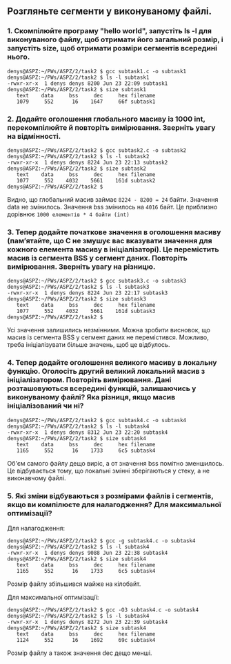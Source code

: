 ## Розгляньте сегменти у виконуваному файлі.
### 1. Скомпілюйте програму &quot;hello world&quot;, запустіть ls -l для виконуваного файлу, щоб отримати його загальний розмір, і запустіть size, щоб отримати розміри сегментів всередині нього.
```
denys@ASPZ:~/PWs/ASPZ/2/task2 $ gcc subtask1.c -o subtask1
denys@ASPZ:~/PWs/ASPZ/2/task2 $ ls -l subtask1
-rwxr-xr-x  1 denys denys 8200 Jun 23 22:09 subtask1
denys@ASPZ:~/PWs/ASPZ/2/task2 $ size subtask1
   text    data     bss     dec     hex filename
   1079     552      16    1647     66f subtask1
```
### 2. Додайте оголошення глобального масиву із 1000 int, перекомпілюйте й повторіть вимірювання. Зверніть увагу на відмінності.
```
denys@ASPZ:~/PWs/ASPZ/2/task2 $ gcc subtask2.c -o subtask2
denys@ASPZ:~/PWs/ASPZ/2/task2 $ ls -l subtask2
-rwxr-xr-x  1 denys denys 8224 Jun 23 22:13 subtask2
denys@ASPZ:~/PWs/ASPZ/2/task2 $ size subtask2
   text    data     bss     dec     hex filename
   1077     552    4032    5661    161d subtask2
denys@ASPZ:~/PWs/ASPZ/2/task2 $ 
```
Видно, що глобальний масив займає `8224 - 8200 = 24` байти. Значення data не змінилось. Значення bss змінилось на `4016` байт. Це приблизно дорівнює `1000 елементів * 4 байти (int)`
### 3. Тепер додайте початкове значення в оголошення масиву (пам’ятайте, що C не змушує вас вказувати значення для кожного елемента масиву в ініціалізаторі). Це перемістить масив із сегмента BSS у сегмент даних. Повторіть вимірювання. Зверніть увагу на різницю.
```
denys@ASPZ:~/PWs/ASPZ/2/task2 $ gcc subtask3.c -o subtask3
denys@ASPZ:~/PWs/ASPZ/2/task2 $ ls -l subtask3
-rwxr-xr-x  1 denys denys 8224 Jun 23 22:17 subtask3
denys@ASPZ:~/PWs/ASPZ/2/task2 $ size subtask3
   text    data     bss     dec     hex filename
   1077     552    4032    5661    161d subtask3
denys@ASPZ:~/PWs/ASPZ/2/task2 $ 
```
Усі значення залишились незмінними. Можна зробити висновок, що масив із сегмента BSS у сегмент даних не перемістився. Можливо, треба ініціалізувати більше значень, щоб це відбулось.
### 4. Тепер додайте оголошення великого масиву в локальну функцію. Оголосіть другий великий локальний масив з ініціалізатором. Повторіть вимірювання. Дані розташовуються всередині функцій, залишаючись у виконуваному файлі? Яка різниця, якщо масив ініціалізований чи ні?
```
denys@ASPZ:~/PWs/ASPZ/2/task2 $ gcc subtask4.c -o subtask4
denys@ASPZ:~/PWs/ASPZ/2/task2 $ ls -l subtask4
-rwxr-xr-x  1 denys denys 8312 Jun 23 22:20 subtask4
denys@ASPZ:~/PWs/ASPZ/2/task2 $ size subtask4
   text    data     bss     dec     hex filename
   1165     552      16    1733     6c5 subtask4
```
Об'єм самого файлу дещо виріс, а от значення bss помітно зменшилось. Це відбувається тому, що локальні змінні зберігаються у стеку, а не виконавчому файлі.
### 5. Які зміни відбуваються з розмірами файлів і сегментів, якщо ви компілюєте для налагодження? Для максимальної оптимізації?
Для налагодження: 
```
denys@ASPZ:~/PWs/ASPZ/2/task2 $ gcc -g subtask4.c -o subtask4
denys@ASPZ:~/PWs/ASPZ/2/task2 $ ls -l subtask4
-rwxr-xr-x  1 denys denys 9088 Jun 23 22:38 subtask4
denys@ASPZ:~/PWs/ASPZ/2/task2 $ size subtask4
   text    data     bss     dec     hex filename
   1165     552      16    1733     6c5 subtask4
```
Розмір файлу збільшився майже на кілобайт.  

Для максимальної оптимізації:
```
denys@ASPZ:~/PWs/ASPZ/2/task2 $ gcc -O3 subtask4.c -o subtask4
denys@ASPZ:~/PWs/ASPZ/2/task2 $ ls -l subtask4
-rwxr-xr-x  1 denys denys 8272 Jun 23 22:39 subtask4
denys@ASPZ:~/PWs/ASPZ/2/task2 $ size subtask4
   text    data     bss     dec     hex filename
   1124     552      16    1692     69c subtask4
```
Розмір файлу а також значення dec дещо менші.